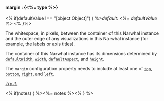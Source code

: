 #### **margin** : {<%= type %>}

<% if(defaultValue !== "[object Object]") { %>*default: <%= defaultValue %>* <% }%>

The whitespace, in pixels, between the container of this Narwhal instance and the outer edge of any visualizations in this Narwhal instance (for example, the labels or axis titles). 

The container of this Narwhal instance has its dimensions determined by [`defaultWidth`](#config_config.chart.defaultWidth), [`width`](#config_config.chart.width), [`defaultAspect`](#config_config.chart.defaultWidth), and [`height`](#config_config.chart.height).

The `margin` configuration property needs to include at least one of [`top`](#config_config.chart.margin.top), [`bottom`](#config_config.chart.margin.bottom), [`right`](#config_config.chart.margin.right), and [`left`](#config_config.chart.margin.left).

*[Try it.](http://jsfiddle.net/forio/EKzLt/)*

<% if(notes) { %><%= notes %><% } %>

